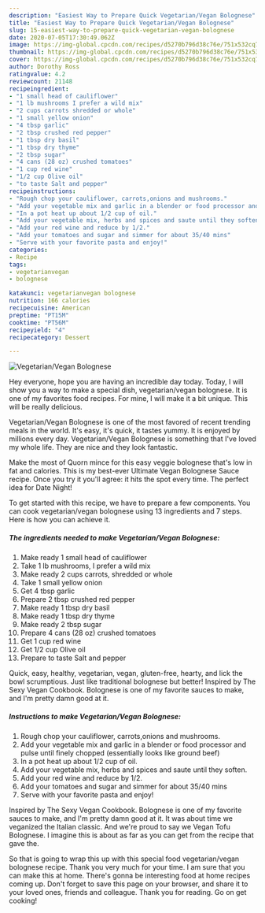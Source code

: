 ```yaml
---
description: "Easiest Way to Prepare Quick Vegetarian/Vegan Bolognese"
title: "Easiest Way to Prepare Quick Vegetarian/Vegan Bolognese"
slug: 15-easiest-way-to-prepare-quick-vegetarian-vegan-bolognese
date: 2020-07-05T17:30:49.062Z
image: https://img-global.cpcdn.com/recipes/d5270b796d38c76e/751x532cq70/vegetarianvegan-bolognese-recipe-main-photo.jpg
thumbnail: https://img-global.cpcdn.com/recipes/d5270b796d38c76e/751x532cq70/vegetarianvegan-bolognese-recipe-main-photo.jpg
cover: https://img-global.cpcdn.com/recipes/d5270b796d38c76e/751x532cq70/vegetarianvegan-bolognese-recipe-main-photo.jpg
author: Dorothy Ross
ratingvalue: 4.2
reviewcount: 21148
recipeingredient:
- "1 small head of cauliflower"
- "1 lb mushrooms I prefer a wild mix"
- "2 cups carrots shredded or whole"
- "1 small yellow onion"
- "4 tbsp garlic"
- "2 tbsp crushed red pepper"
- "1 tbsp dry basil"
- "1 tbsp dry thyme"
- "2 tbsp sugar"
- "4 cans (28 oz) crushed tomatoes"
- "1 cup red wine"
- "1/2 cup Olive oil"
- "to taste Salt and pepper"
recipeinstructions:
- "Rough chop your cauliflower, carrots,onions and mushrooms."
- "Add your vegetable mix and garlic in a blender or food processor and pulse until finely chopped (essentially looks like ground beef)"
- "In a pot heat up about 1/2 cup of oil."
- "Add your vegetable mix, herbs and spices and saute until they soften."
- "Add your red wine and reduce by 1/2."
- "Add your tomatoes and sugar and simmer for about 35/40 mins"
- "Serve with your favorite pasta and enjoy!"
categories:
- Recipe
tags:
- vegetarianvegan
- bolognese

katakunci: vegetarianvegan bolognese 
nutrition: 166 calories
recipecuisine: American
preptime: "PT15M"
cooktime: "PT56M"
recipeyield: "4"
recipecategory: Dessert

---
```



![Vegetarian/Vegan Bolognese](https://img-global.cpcdn.com/recipes/d5270b796d38c76e/751x532cq70/vegetarianvegan-bolognese-recipe-main-photo.jpg)

Hey everyone, hope you are having an incredible day today. Today, I will show you a way to make a special dish, vegetarian/vegan bolognese. It is one of my favorites food recipes. For mine, I will make it a bit unique. This will be really delicious.

Vegetarian/Vegan Bolognese is one of the most favored of recent trending meals in the world. It's easy, it's quick, it tastes yummy. It is enjoyed by millions every day. Vegetarian/Vegan Bolognese is something that I've loved my whole life. They are nice and they look fantastic.

Make the most of Quorn mince for this easy veggie bolognese that&#39;s low in fat and calories. This is my best-ever Ultimate Vegan Bolognese Sauce recipe. Once you try it you&#39;ll agree: it hits the spot every time. The perfect idea for Date Night!


To get started with this recipe, we have to prepare a few components. You can cook vegetarian/vegan bolognese using 13 ingredients and 7 steps. Here is how you can achieve it.

<!--inarticleads1-->

##### The ingredients needed to make Vegetarian/Vegan Bolognese:

1. Make ready 1 small head of cauliflower
1. Take 1 lb mushrooms, I prefer a wild mix
1. Make ready 2 cups carrots, shredded or whole
1. Take 1 small yellow onion
1. Get 4 tbsp garlic
1. Prepare 2 tbsp crushed red pepper
1. Make ready 1 tbsp dry basil
1. Make ready 1 tbsp dry thyme
1. Make ready 2 tbsp sugar
1. Prepare 4 cans (28 oz) crushed tomatoes
1. Get 1 cup red wine
1. Get 1/2 cup Olive oil
1. Prepare to taste Salt and pepper


Quick, easy, healthy, vegetarian, vegan, gluten-free, hearty, and lick the bowl scrumptious. Just like traditional bolognese but better! Inspired by The Sexy Vegan Cookbook. Bolognese is one of my favorite sauces to make, and I&#39;m pretty damn good at it. 

<!--inarticleads2-->

##### Instructions to make Vegetarian/Vegan Bolognese:

1. Rough chop your cauliflower, carrots,onions and mushrooms.
1. Add your vegetable mix and garlic in a blender or food processor and pulse until finely chopped (essentially looks like ground beef)
1. In a pot heat up about 1/2 cup of oil.
1. Add your vegetable mix, herbs and spices and saute until they soften.
1. Add your red wine and reduce by 1/2.
1. Add your tomatoes and sugar and simmer for about 35/40 mins
1. Serve with your favorite pasta and enjoy!


Inspired by The Sexy Vegan Cookbook. Bolognese is one of my favorite sauces to make, and I&#39;m pretty damn good at it. It was about time we veganized the Italian classic. And we&#39;re proud to say we Vegan Tofu Bolognese. I imagine this is about as far as you can get from the recipe that gave the. 

So that is going to wrap this up with this special food vegetarian/vegan bolognese recipe. Thank you very much for your time. I am sure that you can make this at home. There's gonna be interesting food at home recipes coming up. Don't forget to save this page on your browser, and share it to your loved ones, friends and colleague. Thank you for reading. Go on get cooking!
